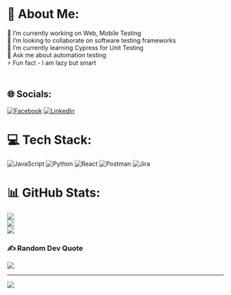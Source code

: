 # 💫 About Me:
🔭 I’m currently working on Web, Mobile Testing<br>👯 I’m looking to collaborate on software testing frameworks<br>🌱 I’m currently learning Cypress for Unit Testing<br>💬 Ask me about automation testing<br>⚡ Fun fact - I am lazy but smart<br><br>


## 🌐 Socials:
[![Facebook](https://img.shields.io/badge/Facebook-%231877F2.svg?logo=Facebook&logoColor=white)](https://www.facebook.com/ahm297) [![LinkedIn](https://img.shields.io/badge/LinkedIn-%230077B5.svg?logo=linkedin&logoColor=white)](https://linkedin.com/in/atifhyder/) 

# 💻 Tech Stack:
![JavaScript](https://img.shields.io/badge/javascript-%23323330.svg?style=for-the-badge&logo=javascript&logoColor=%23F7DF1E) ![Python](https://img.shields.io/badge/python-3670A0?style=for-the-badge&logo=python&logoColor=ffdd54) ![React](https://img.shields.io/badge/react-%2320232a.svg?style=for-the-badge&logo=react&logoColor=%2361DAFB) ![Postman](https://img.shields.io/badge/Postman-FF6C37?style=for-the-badge&logo=postman&logoColor=white) ![Jira](https://img.shields.io/badge/jira-%230A0FFF.svg?style=for-the-badge&logo=jira&logoColor=white)
# 📊 GitHub Stats:
![](https://github-readme-stats.vercel.app/api?username=atifhm&theme=vue-dark&hide_border=true&include_all_commits=true&count_private=true)<br/>
![](https://github-readme-streak-stats.herokuapp.com/?user=atifhm&theme=vue-dark&hide_border=true)<br/>
![](https://github-readme-stats.vercel.app/api/top-langs/?username=atifhm&theme=vue-dark&hide_border=true&include_all_commits=true&count_private=true&layout=compact)

### ✍️ Random Dev Quote
![](https://quotes-github-readme.vercel.app/api?type=horizontal&theme=merko)

---
[![](https://visitcount.itsvg.in/api?id=HassanAbbas7357&icon=5&color=0)](https://visitcount.itsvg.in)

<!-- Proudly created with GPRM ( https://gprm.itsvg.in ) -->
